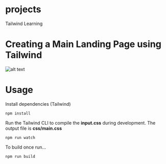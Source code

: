 # projects
Tailwind Learning
# Creating a Main Landing Page using Tailwind
![alt text](https://res.cloudinary.com/dz209s6jk/image/upload/q_auto:good,w_900/Challenges/zsudsuxylxq1bnhww45p.jpg)
# Usage

Install dependencies (Tailwind)

```
npm install
```

Run the Tailwind CLI to compile the **input.css** during development. The output file is **css/main.css**

```
npm run watch
```

To build once run...

```
npm run build